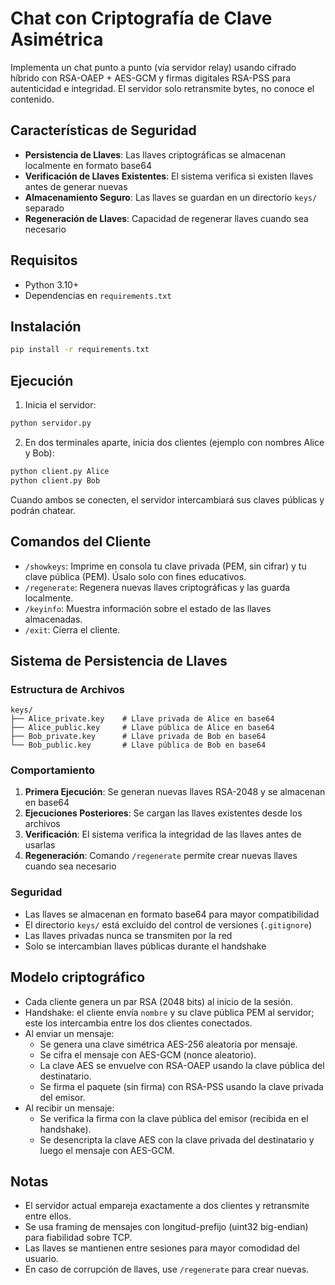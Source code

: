 # Chat con Criptografía de Clave Asimétrica

Implementa un chat punto a punto (vía servidor relay) usando cifrado híbrido con RSA-OAEP + AES-GCM y firmas digitales RSA-PSS para autenticidad e integridad. El servidor solo retransmite bytes, no conoce el contenido.

## Características de Seguridad

- **Persistencia de Llaves**: Las llaves criptográficas se almacenan localmente en formato base64
- **Verificación de Llaves Existentes**: El sistema verifica si existen llaves antes de generar nuevas
- **Almacenamiento Seguro**: Las llaves se guardan en un directorio `keys/` separado
- **Regeneración de Llaves**: Capacidad de regenerar llaves cuando sea necesario

## Requisitos

- Python 3.10+
- Dependencias en `requirements.txt`

## Instalación

```bash
pip install -r requirements.txt
```

## Ejecución

1. Inicia el servidor:

```bash
python servidor.py
```

2. En dos terminales aparte, inicia dos clientes (ejemplo con nombres Alice y Bob):

```bash
python client.py Alice
python client.py Bob
```

Cuando ambos se conecten, el servidor intercambiará sus claves públicas y podrán chatear.

## Comandos del Cliente

- `/showkeys`: Imprime en consola tu clave privada (PEM, sin cifrar) y tu clave pública (PEM). Úsalo solo con fines educativos.
- `/regenerate`: Regenera nuevas llaves criptográficas y las guarda localmente.
- `/keyinfo`: Muestra información sobre el estado de las llaves almacenadas.
- `/exit`: Cierra el cliente.

## Sistema de Persistencia de Llaves

### Estructura de Archivos
```
keys/
├── Alice_private.key    # Llave privada de Alice en base64
├── Alice_public.key     # Llave pública de Alice en base64
├── Bob_private.key      # Llave privada de Bob en base64
└── Bob_public.key       # Llave pública de Bob en base64
```

### Comportamiento
1. **Primera Ejecución**: Se generan nuevas llaves RSA-2048 y se almacenan en base64
2. **Ejecuciones Posteriores**: Se cargan las llaves existentes desde los archivos
3. **Verificación**: El sistema verifica la integridad de las llaves antes de usarlas
4. **Regeneración**: Comando `/regenerate` permite crear nuevas llaves cuando sea necesario

### Seguridad
- Las llaves se almacenan en formato base64 para mayor compatibilidad
- El directorio `keys/` está excluido del control de versiones (`.gitignore`)
- Las llaves privadas nunca se transmiten por la red
- Solo se intercambian llaves públicas durante el handshake

## Modelo criptográfico

- Cada cliente genera un par RSA (2048 bits) al inicio de la sesión.
- Handshake: el cliente envía `nombre` y su clave pública PEM al servidor; este los intercambia entre los dos clientes conectados.
- Al enviar un mensaje:
  - Se genera una clave simétrica AES-256 aleatoria por mensaje.
  - Se cifra el mensaje con AES-GCM (nonce aleatorio).
  - La clave AES se envuelve con RSA-OAEP usando la clave pública del destinatario.
  - Se firma el paquete (sin firma) con RSA-PSS usando la clave privada del emisor.
- Al recibir un mensaje:
  - Se verifica la firma con la clave pública del emisor (recibida en el handshake).
  - Se desencripta la clave AES con la clave privada del destinatario y luego el mensaje con AES-GCM.

## Notas

- El servidor actual empareja exactamente a dos clientes y retransmite entre ellos.
- Se usa framing de mensajes con longitud-prefijo (uint32 big-endian) para fiabilidad sobre TCP.
- Las llaves se mantienen entre sesiones para mayor comodidad del usuario.
- En caso de corrupción de llaves, use `/regenerate` para crear nuevas.
